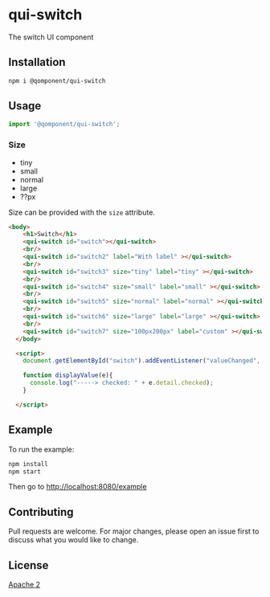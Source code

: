 # qui-switch

The switch UI component

## Installation

```bash
npm i @qomponent/qui-switch
```

## Usage

```javascript
import '@qomponent/qui-switch';
```

### Size

 - tiny
 - small
 - normal
 - large
 - ??px

Size can be provided with the `size` attribute.

```html
<body>
    <h1>Switch</h1>
    <qui-switch id="switch"></qui-switch>
    <br/>
    <qui-switch id="switch2" label="With label" ></qui-switch>
    <br/>
    <qui-switch id="switch3" size="tiny" label="tiny" ></qui-switch>
    <br/>
    <qui-switch id="switch4" size="small" label="small" ></qui-switch>
    <br/>
    <qui-switch id="switch5" size="normal" label="normal" ></qui-switch>
    <br/>
    <qui-switch id="switch6" size="large" label="large" ></qui-switch>
    <br/>
    <qui-switch id="switch7" size="100px200px" label="custom" ></qui-switch>
  </body>

  <script>
    document.getElementById("switch").addEventListener("valueChanged", displayValue);

    function displayValue(e){
      console.log("-----> checked: " + e.detail.checked);
    }

  </script>
```

## Example

To run the example:

```bash
npm install
npm start
```

Then go to [http://localhost:8080/example](http://localhost:8080/example)

## Contributing

Pull requests are welcome. For major changes, please open an issue first
to discuss what you would like to change.

## License

[Apache 2](http://www.apache.org/licenses/LICENSE-2.0)